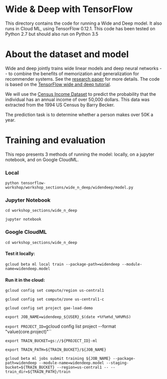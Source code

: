 # Wide & Deep with TensorFlow

This directory contains the code for running a Wide and Deep model. It also runs in Cloud ML, using TensorFlow 0.12.1. This code has been tested on Python 2.7 but should also run on Python 3.5

# About the dataset and model
Wide and deep jointly trains wide linear models and deep neural networks -- to combine the benefits of memorization and generalization for recommender systems. See the [research paper](https://arxiv.org/abs/1606.07792) for more details. The code is based on the [TensorFlow wide and deep tutorial](https://www.tensorflow.org/tutorials/wide_and_deep/).

We will use the [Census Income Dataset](https://archive.ics.uci.edu/ml/datasets/Census+Income) to predict the probability that the individual has an annual income of over 50,000 dollars. This data was extracted from the 1994 US Census by Barry Becker. 

The prediction task is to determine whether a person makes over 50K a year.

# Training and evaluation
This repo presents 3 methods of running the model: locally, on a jupyter notebook, and on Google CloudML.

### Local
`python tensorflow-workshop/workshop_sections/wide_n_deep/widendeep/model.py`

### Jupyter Notebook
`cd workshop_sections/wide_n_deep`

`jupyter notebook`

### Google CloudML
`cd workshop_sections/wide_n_deep`

#### Test it locally:
`gcloud beta ml local train --package-path=widendeep --module-name=widendeep.model`

#### Run it in the cloud:
`gcloud config set compute/region us-central1`

`gcloud config set compute/zone us-central1-c`

`gcloud config set project gae-load-demo`

`export JOB_NAME=widendeep_${USER}_$(date +%Y%m%d_%H%M%S)`

`export PROJECT_ID=`gcloud config list project --format "value(core.project)"``

`export TRAIN_BUCKET=gs://${PROJECT_ID}-ml`

`export TRAIN_PATH=${TRAIN_BUCKET}/${JOB_NAME}`

`gcloud beta ml jobs submit training ${JOB_NAME} --package-path=widendeep --module-name=widendeep.model --staging-bucket=${TRAIN_BUCKET} --region=us-central1 -- --train_dir=${TRAIN_PATH}/train`


